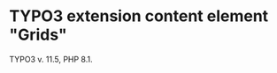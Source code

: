 TYPO3 extension content element "Grids"
==============================================================

TYPO3 v. 11.5, PHP 8.1.
